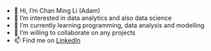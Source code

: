 - 👋 Hi, I’m Chan Ming Li (Adam)
- 👀 I’m interested in data analytics and also data science
- 🌱 I’m currently learning programming, data analysis and modelling
- 💞️ I’m willing to collaborate on any projects 
- 📫 Find me on [LinkedIn](www.linkedin.com/in/ming-li-chan-adam)

<!---
AdamChan-ML/AdamChan-ML is a ✨ special ✨ repository because its `README.md` (this file) appears on your GitHub profile.
You can click the Preview link to take a look at your changes.
--->
